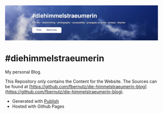 <p align="center">
	<img src="banner.jpg" width="1700" max-width="100%" alt="Header of Blog diehimmelstraeumerin" />
</p>

# #diehimmelstraeumerin

My personal Blog.

This Repository only contains the Content for the Website.
The Sources can be found at [https://github.com/fbernutz/die-himmelstraeumerin-blog](https://github.com/fbernutz/die-himmelstraeumerin-blog).

- Generated with [Publish](https://github.com/JohnSundell/Publish)
- Hosted with Github Pages
